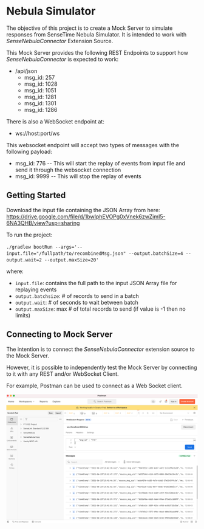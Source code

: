 # Nebula Simulator

The objective of this project is to create a Mock Server to simulate responses from SenseTime Nebula Simulator.
It is intended to work with *SenseNebulaConnector* Extension Source.

This Mock Server provides the following REST Endpoints to support how *SenseNebulaConnector* is expected to work:
- /api/json
    - msg_id: 257
    - msg_id: 1028
    - msg_id: 1051
    - msg_id: 1281
    - msg_id: 1301
    - msg_id: 1286

There is also a WebSocket endpoint at:
- ws://host:port/ws

This websocket endpoint will accept two types of messages with the following payload:
- msg_id: 776 -- This will start the replay of events from input file and send it through the websocket connection
- msg_id: 9999 -- This will stop the replay of events

## Getting Started ##

Download the input file containing the JSON Array from here:
https://drive.google.com/file/d/1bwIphEVOPg0xVnek6zwZimI5-6NA3QHB/view?usp=sharing

To run the project:

`./gradlew bootRun --args='--input.file="/fullpath/to/recombinedMsg.json" --output.batchSize=4 --output.wait=2 --output.maxSize=20'`

where:
* `input.file`: contains the full path to the input JSON Array file for replaying events
* `output.batchsize`: # of records to send in a batch
* `output.wait`: # of seconds to wait between batch
* `output.maxSize`: max # of total records to send (if value is -1 then no limits)


## Connecting to Mock Server ##
The intention is to connect the *SenseNebulaConnector* extension source to the Mock Server.

However, it is possible to independently test the Mock Server by connecting to it with any REST and/or WebSocket Client.

For example, Postman can be used to connect as a Web Socket client.

![postman](./images/postman-screenshot.png)

